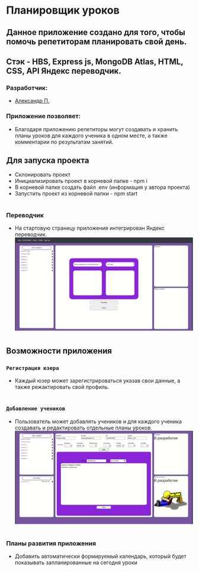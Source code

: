 # Планировщик уроков
## Данное приложение создано для того, чтобы помочь репетиторам планировать свой день.
## Стэк - HBS, Express js, MongoDB Atlas, HTML, CSS, API Яндекс переводчик.
### Разработчик:
- [Александр П.](https://github.com/PapakhinAV)


### Приложение позволяет:
- Благодаря приложению репетиторы могут создавать и хранить планы уроков для каждого ученика в одном месте, а также комментарии по результатам занятий.


## Для запуска проекта
- Склонировать проект
- Инициализировать проект в корневой папке - npm i
- В корневой папке создать файл .env (информация у автора проекта)
- Запустить проект из корневой папки - npm start
#
### Переводчик
- На стартовую страницу приложения интегрирован Яндекс переводчик.
![screenshot](gifs/home.gif)
#
## Возможности приложения
### `Регистрация юзера`
- Каждый юзер может зарегистрироваться указав свои данные, а также режактировать свой профиль.
#
### `Добавление учеников`
- Пользователь может добавлять учеников и для каждого ученика создавать и редактировать отдельные планы уроков.
![screenshot](gifs/plan.gif)

#
### Планы развития приложения
- Добавить автоматически формируемый календарь, который будет показывать запланированные на сегодня уроки


